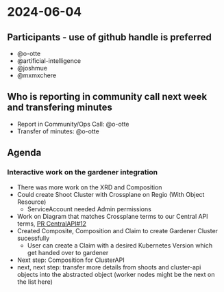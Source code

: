 # 2024-06-04

## Participants - use of github handle is preferred

- @o-otte
- @artificial-intelligence
- @joshmue
- @mxmxchere

## Who is reporting in community call next week and transfering minutes

- Report in Community/Ops Call: @o-otte
- Transfer of minutes: @o-otte

## Agenda

### Interactive work on the gardener integration

- There was more work on the XRD and Composition
- Could create Shoot Cluster with Crossplane on Regio (With Object Resource)
    - ServiceAccount needed Admin permissions
- Work on Diagram that matches Crossplane terms to our Central API terms, [PR CentralAPI#12](https://github.com/SovereignCloudStack/central-api/pull/12)
- Created Composite, Composition and Claim to create Gardener Cluster sucessfully
    - User can create a Claim with a desired Kubernetes Version which get handed over to gardener
- Next step: Composition for ClusterAPI
- next, next step: transfer more details from shoots and cluster-api objects into the abstracted object (worker nodes might be the next on the list here)
